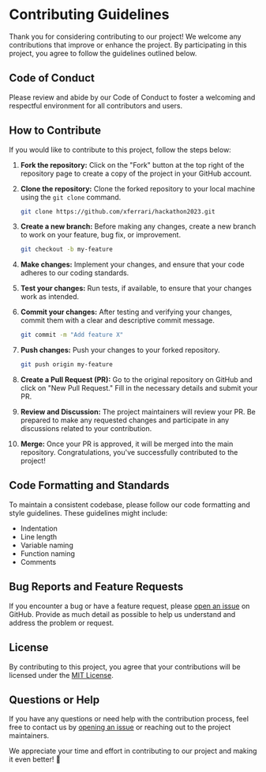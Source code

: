 # Contributing Guidelines
Thank you for considering contributing to our project! We welcome any contributions that improve or enhance the project. By participating in this project, you agree to follow the guidelines outlined below.

## Code of Conduct
Please review and abide by our Code of Conduct to foster a welcoming and respectful environment for all contributors and users.

## How to Contribute

If you would like to contribute to this project, follow the steps below:

1. **Fork the repository:** Click on the "Fork" button at the top right of the repository page to create a copy of the project in your GitHub account.

2. **Clone the repository:** Clone the forked repository to your local machine using the `git clone` command.
   ```bash
   git clone https://github.com/xferrari/hackathon2023.git
   ```
3. **Create a new branch:** Before making any changes, create a new branch to work on your feature, bug fix, or improvement.
    ```bash
    git checkout -b my-feature
    ```
4. **Make changes:** Implement your changes, and ensure that your code adheres to our coding standards.
5. **Test your changes:** Run tests, if available, to ensure that your changes work as intended.
6. **Commit your changes:** After testing and verifying your changes, commit them with a clear and descriptive commit message.
    ```bash
    git commit -m "Add feature X"
    ```
7. **Push changes:** Push your changes to your forked repository.
   ```bash
   git push origin my-feature
    ```
8. **Create a Pull Request (PR):** Go to the original repository on GitHub and click on "New Pull Request." Fill in the necessary details and submit your PR.
9. **Review and Discussion:** The project maintainers will review your PR. Be prepared to make any requested changes and participate in any discussions related to your contribution.
10. **Merge:** Once your PR is approved, it will be merged into the main repository. Congratulations, you've successfully contributed to the project!

## Code Formatting and Standards

To maintain a consistent codebase, please follow our code formatting and style guidelines. These guidelines might include:

- Indentation
- Line length
- Variable naming
- Function naming
- Comments

## Bug Reports and Feature Requests

If you encounter a bug or have a feature request, please [open an issue](https://github.com/xferrari/hackathon2023/issues/new) on GitHub. Provide as much detail as possible to help us understand and address the problem or request.

## License

By contributing to this project, you agree that your contributions will be licensed under the [MIT License](LICENSE).

## Questions or Help

If you have any questions or need help with the contribution process, feel free to contact us by [opening an issue](https://github.com/xferrari/hackathon2023/issues/new) or reaching out to the project maintainers.

We appreciate your time and effort in contributing to our project and making it even better! 🎉